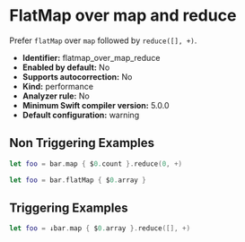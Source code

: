 # FlatMap over map and reduce

Prefer `flatMap` over `map` followed by `reduce([], +)`.

* **Identifier:** flatmap_over_map_reduce
* **Enabled by default:** No
* **Supports autocorrection:** No
* **Kind:** performance
* **Analyzer rule:** No
* **Minimum Swift compiler version:** 5.0.0
* **Default configuration:** warning

## Non Triggering Examples

```swift
let foo = bar.map { $0.count }.reduce(0, +)
```

```swift
let foo = bar.flatMap { $0.array }
```

## Triggering Examples

```swift
let foo = ↓bar.map { $0.array }.reduce([], +)
```
